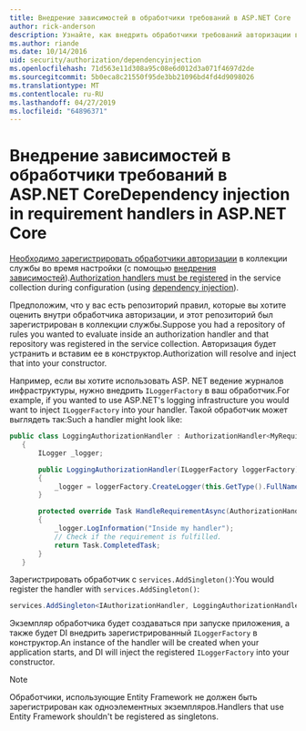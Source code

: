 ```yaml
---
title: Внедрение зависимостей в обработчики требований в ASP.NET Core
author: rick-anderson
description: Узнайте, как внедрить обработчики требований авторизации в приложении ASP.NET Core с помощью внедрения зависимости.
ms.author: riande
ms.date: 10/14/2016
uid: security/authorization/dependencyinjection
ms.openlocfilehash: 71d563e11d308a95c08e6d012d3a071f4697d2de
ms.sourcegitcommit: 5b0eca8c21550f95de3bb21096bd4fd4d9098026
ms.translationtype: MT
ms.contentlocale: ru-RU
ms.lasthandoff: 04/27/2019
ms.locfileid: "64896371"
---
```

# <a name="dependency-injection-in-requirement-handlers-in-aspnet-core"></a><span data-ttu-id="e45d0-103">Внедрение зависимостей в обработчики требований в ASP.NET Core</span><span class="sxs-lookup"><span data-stu-id="e45d0-103">Dependency injection in requirement handlers in ASP.NET Core</span></span>

<a name="security-authorization-di"></a>

<span data-ttu-id="e45d0-104">[Необходимо зарегистрировать обработчики авторизации](xref:security/authorization/policies#handler-registration) в коллекции службы во время настройки (с помощью [внедрения зависимостей](xref:fundamentals/dependency-injection)).</span><span class="sxs-lookup"><span data-stu-id="e45d0-104">[Authorization handlers must be registered](xref:security/authorization/policies#handler-registration) in the service collection during configuration (using [dependency injection](xref:fundamentals/dependency-injection)).</span></span>

<span data-ttu-id="e45d0-105">Предположим, что у вас есть репозиторий правил, которые вы хотите оценить внутри обработчика авторизации, и этот репозиторий был зарегистрирован в коллекции службы.</span><span class="sxs-lookup"><span data-stu-id="e45d0-105">Suppose you had a repository of rules you wanted to evaluate inside an authorization handler and that repository was registered in the service collection.</span></span> <span data-ttu-id="e45d0-106">Авторизация будет устранить и вставим ее в конструктор.</span><span class="sxs-lookup"><span data-stu-id="e45d0-106">Authorization will resolve and inject that into your constructor.</span></span>

<span data-ttu-id="e45d0-107">Например, если вы хотите использовать ASP. NET ведение журналов инфраструктуры, нужно внедрить `ILoggerFactory` в ваш обработчик.</span><span class="sxs-lookup"><span data-stu-id="e45d0-107">For example, if you wanted to use ASP.NET's logging infrastructure you would want to inject `ILoggerFactory` into your handler.</span></span> <span data-ttu-id="e45d0-108">Такой обработчик может выглядеть так:</span><span class="sxs-lookup"><span data-stu-id="e45d0-108">Such a handler might look like:</span></span>

```csharp
public class LoggingAuthorizationHandler : AuthorizationHandler<MyRequirement>
   {
       ILogger _logger;

       public LoggingAuthorizationHandler(ILoggerFactory loggerFactory)
       {
           _logger = loggerFactory.CreateLogger(this.GetType().FullName);
       }

       protected override Task HandleRequirementAsync(AuthorizationHandlerContext context, MyRequirement requirement)
       {
           _logger.LogInformation("Inside my handler");
           // Check if the requirement is fulfilled.
           return Task.CompletedTask;
       }
   }
   ```

<span data-ttu-id="e45d0-109">Зарегистрировать обработчик с `services.AddSingleton()`:</span><span class="sxs-lookup"><span data-stu-id="e45d0-109">You would register the handler with `services.AddSingleton()`:</span></span>

```csharp
services.AddSingleton<IAuthorizationHandler, LoggingAuthorizationHandler>();
```

<span data-ttu-id="e45d0-110">Экземпляр обработчика будет создаваться при запуске приложения, а также будет DI внедрить зарегистрированный `ILoggerFactory` в конструктор.</span><span class="sxs-lookup"><span data-stu-id="e45d0-110">An instance of the handler will be created when your application starts, and DI will inject the registered `ILoggerFactory` into your constructor.</span></span>

> [!NOTE]
> <span data-ttu-id="e45d0-111">Обработчики, использующие Entity Framework не должен быть зарегистрирован как одноэлементных экземпляров.</span><span class="sxs-lookup"><span data-stu-id="e45d0-111">Handlers that use Entity Framework shouldn't be registered as singletons.</span></span>
